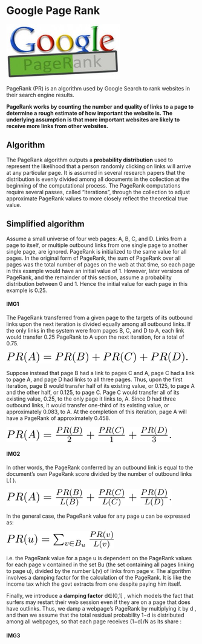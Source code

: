 <h1>Google Page Rank</h1>

<img src="imgs/pr1.jpg" alt="page rank">

<p>PageRank (PR) is an algorithm used by Google Search to rank websites in their search engine results.</p>

<b>PageRank works by counting the number and quality of links to a page to determine a rough estimate of how important the website is.
     The underlying assumption is that more important websites are likely to receive more links from other websites.</b>


<h2>Algorithm </h2>

<p>
    The PageRank algorithm outputs a <b>probability distribution</b> used to represent the likelihood that
    a person randomly clicking on links will arrive at any particular page.
    It is assumed in several research papers that the distribution is evenly divided among
    all documents in the collection at the beginning of the computational process. 
    The PageRank computations require several passes, called “iterations”, 
    through the collection to adjust approximate PageRank values to more closely reflect the theoretical true value.
</p>

<h2>Simplified algorithm</h2>

<p>
    Assume a small universe of four web pages: A, B, C, and D. 
    Links from a page to itself, 
    or multiple outbound links from one single page to another single page, are ignored. 
    PageRank is initialized to the same value for all pages. 
    In the original form of PageRank, the sum of PageRank over all pages was the total number of pages on the web at that time, 
    so each page in this example would have an initial value of 1. 
    However, later versions of PageRank, and the remainder of this section, assume a probability distribution between 0 and 1. 
    Hence the initial value for each page in this example is 0.25.
</p>

#### IMG1 ####

<p>
    The PageRank transferred from a given page to the targets of its outbound links upon the next iteration is
    divided equally among all outbound links.
    If the only links in the system were from pages B, C, and D to A, 
    each link would transfer 0.25 PageRank to A upon the next iteration, for a total of 0.75.
</p>

<img src="imgs/1.svg" alt="page rank">

<p>Suppose instead that page B had a link to pages C and A, page C had a link to page A, 
    and page D had links to all three pages. 
    Thus, upon the first iteration,
     page B would transfer half of its existing value, or 0.125, 
     to page A and the other half, or 0.125, to page C. 
     Page C would transfer all of its existing value, 0.25, to the only page it links to, A. 
     Since D had three outbound links, it would transfer one-third of its existing value, or approximately 0.083, to A. 
     At the completion of this iteration, page A will have a PageRank of approximately 0.458.
</p>

<img src="imgs/2.svg" alt="page rank">


#### IMG2 ####

<p>
    In other words, the PageRank conferred by an outbound link is equal to
        the document’s own PageRank score divided by the number of outbound links L( ).
</p>
    
<img src="imgs/3.svg" alt="page rank">

<p>
    In the general case, the PageRank value for any page u can be expressed as:
</p>

<img src="imgs/4.svg" alt="page rank">

<p>
    i.e. the PageRank value for a page u is dependent on the PageRank values for each page v contained in the set Bu 
    (the set containing all pages linking to page u), divided by the number L(v) of links from page v. 
    The algorithm involves a damping factor for the calculation of the PageRank. 
    It is like the income tax which the govt extracts from one despite paying him itself.
</p>

<p>
    Finally, we introduce a <b>damping factor</b> d∈(0,1]
    , which models the fact that surfers may restart their web session even if they are on a page that does have outlinks. 
    Thus, we damp a webpage’s PageRank by multiplying it by d
    , and then we assume that the total residual probability 1−d
    is distributed among all webpages, so that each page receives (1−d)/N
    as its share :
</p>

#### IMG3 ####

